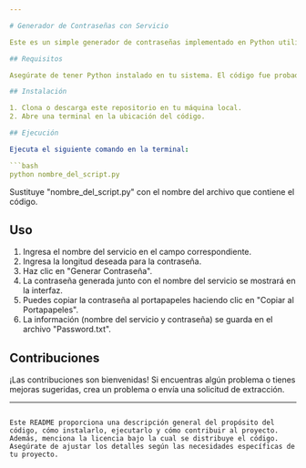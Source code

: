 ```yaml
---

# Generador de Contraseñas con Servicio

Este es un simple generador de contraseñas implementado en Python utilizando la biblioteca tkinter para la interfaz gráfica. La aplicación solicita al usuario el nombre del servicio y la longitud deseada para la contraseña. Luego, genera una contraseña aleatoria y la muestra junto con el nombre del servicio en la interfaz de usuario. Además, guarda el par servicio-contraseña en un archivo de texto llamado "Password.txt".

## Requisitos

Asegúrate de tener Python instalado en tu sistema. El código fue probado en Python 3.

## Instalación

1. Clona o descarga este repositorio en tu máquina local.
2. Abre una terminal en la ubicación del código.

## Ejecución

Ejecuta el siguiente comando en la terminal:

```bash
python nombre_del_script.py
```

Sustituye "nombre_del_script.py" con el nombre del archivo que contiene el código.

## Uso

1. Ingresa el nombre del servicio en el campo correspondiente.
2. Ingresa la longitud deseada para la contraseña.
3. Haz clic en "Generar Contraseña".
4. La contraseña generada junto con el nombre del servicio se mostrará en la interfaz.
5. Puedes copiar la contraseña al portapapeles haciendo clic en "Copiar al Portapapeles".
6. La información (nombre del servicio y contraseña) se guarda en el archivo "Password.txt".

## Contribuciones

¡Las contribuciones son bienvenidas! Si encuentras algún problema o tienes mejoras sugeridas, crea un problema o envía una solicitud de extracción.

---
```

Este README proporciona una descripción general del propósito del código, cómo instalarlo, ejecutarlo y cómo contribuir al proyecto. Además, menciona la licencia bajo la cual se distribuye el código. Asegúrate de ajustar los detalles según las necesidades específicas de tu proyecto.
